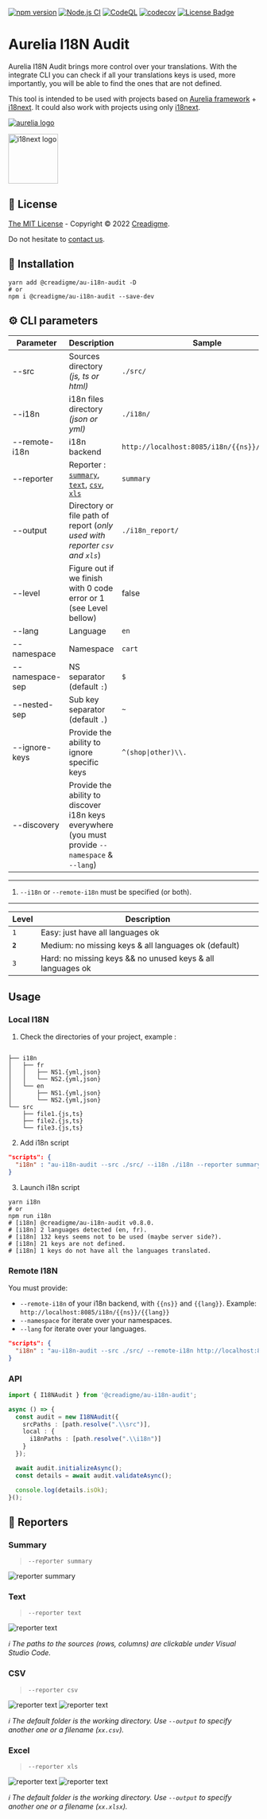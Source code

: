 [![npm version](https://img.shields.io/npm/v/@creadigme/au-i18n-audit.svg)](https://www.npmjs.com/package/@creadigme/au-i18n-audit)
[![Node.js CI](https://github.com/creadigme/aurelia-i18n-audit/actions/workflows/ci.yml/badge.svg?branch=main)](https://github.com/creadigme/aurelia-i18n-audit/actions/workflows/ci.yml)
[![CodeQL](https://github.com/creadigme/aurelia-i18n-audit/actions/workflows/codeql-analysis.yml/badge.svg)](https://github.com/creadigme/aurelia-docgen/actions/workflows/codeql-analysis.yml)
[![codecov](https://codecov.io/gh/creadigme/aurelia-i18n-audit/branch/master/graph/badge.svg?token=GXFW0MRHHJ)](https://codecov.io/gh/creadigme/aurelia-i18n-audit)
[![License Badge](https://img.shields.io/badge/License-MIT-blue.svg)](LICENSE)
<br />

# Aurelia I18N Audit

Aurelia I18N Audit brings more control over your translations. With the integrate CLI you can check if all your translations keys is used, more importantly, you will be able to find the ones that are not defined.

This tool is intended to be used with projects based on [Aurelia framework](https://aurelia.io/) + [i18next](https://www.i18next.com/). It could also work with projects using only  [i18next](https://www.i18next.com/).

[![aurelia logo](https://aurelia.io/styles/images/logo.svg "Aurelia")](https://aurelia.io/)

<a href="https://www.i18next.com/" target="_blank"><img src="https://gblobscdn.gitbook.com/spaces%2F-L9iS6Wm2hynS5H9Gj7j%2Favatar.png?alt=media" alt="i18next logo" height="100"/></a>

## 📝 License

[The MIT License](LICENSE) - Copyright © 2022 [Creadigme](https://www.creadigme.net).

Do not hesitate to [contact us](https://creadigme.net/contact/).

## 💾 Installation

```shell
yarn add @creadigme/au-i18n-audit -D
# or
npm i @creadigme/au-i18n-audit --save-dev
```

## ⚙ CLI parameters
  
| Parameter | Description | Sample | Mandatory | Multiple
|---|---|---|---|---|
| --src | Sources directory *(js, ts or html)* | `./src/` | true | true
| --i18n | i18n files directory *(json or yml)* | `./i18n/` | false<sup>1</sup> | true
| --remote-i18n | i18n backend | `http://localhost:8085/i18n/{{ns}}/{{lang}}` | false<sup>1</sup> | true
| --reporter | Reporter : [`summary`](#summary), [`text`](#text), [`csv`](#csv), [`xls`](#excel) | `summary` | false | true
| --output | Directory or file path of report (*only used with reporter `csv` and  `xls`*) | `./i18n_report/` | false | false
| --level | Figure out if we finish with 0 code error or 1 (see Level bellow) | false | false
| --lang | Language | `en` | false | true
| --namespace | Namespace | `cart` | false | true
| --namespace-sep | NS separator (default `:`) | `$` | false | false
| --nested-sep | Sub key separator (default `.`) | `~` | false | false
| --ignore-keys | Provide the ability to ignore specific keys | `^(shop\|other)\\.` | false | false
| --discovery | Provide the ability to discover i18n keys everywhere (you must provide `--namespace` & `--lang`) | | false | false

---

1. `--i18n` or `--remote-i18n` must be specified (or both).

---

| Level | Description 
|---|---|
| `1` | Easy: just have all languages ok
| **`2`** | Medium: no missing keys & all languages ok (default)
| `3` | Hard: no missing keys && no unused keys & all languages ok

## Usage

### Local I18N

1. Check the directories of your project, example :

```shell

├── i18n
│   ├── fr
│   │   ├── NS1.{yml,json}
│   │   └── NS2.{yml,json}
│   └── en
│       ├── NS1.{yml,json}
│       └── NS2.{yml,json}
└── src
    ├── file1.{js,ts}
    ├── file2.{js,ts}
    └── file3.{js,ts}

```

2. Add i18n script

```json
"scripts": {
  "i18n" : "au-i18n-audit --src ./src/ --i18n ./i18n --reporter summary"
}
```

3. Launch i18n script

```shell
yarn i18n
# or
npm run i18n
# [i18n] @creadigme/au-i18n-audit v0.8.0.
# [i18n] 2 languages detected (en, fr).
# [i18n] 132 keys seems not to be used (maybe server side?).
# [i18n] 21 keys are not defined.
# [i18n] 1 keys do not have all the languages translated.
```

### Remote I18N

You must provide:
- `--remote-i18n` of your i18n backend, with `{{ns}}` and `{{lang}}`.
Example: `http://localhost:8085/i18n/{{ns}}/{{lang}}`
- `--namespace` for iterate over your namespaces.
- `--lang` for iterate over your languages.



```json
"scripts": {
  "i18n" : "au-i18n-audit --src ./src/ --remote-i18n http://localhost:8085/i18n/{{ns}}/{{lang}} --namespace NS --lang en --lang fr --reporter summary"
}
```


### API

```typescript
import { I18NAudit } from '@creadigme/au-i18n-audit';

async () => {
  const audit = new I18NAudit({
    srcPaths : [path.resolve(".\\src")],
    local : {
      i18nPaths : [path.resolve(".\\i18n")]
    }
  });

  await audit.initializeAsync();
  const details = await audit.validateAsync();

  console.log(details.isOk);
}();
```

## 📝 Reporters

### Summary

> `--reporter summary`

![reporter summary](./static/audit-reporter-sumary.gif "--reporter summary")


### Text

> `--reporter text`

![reporter text](./static/audit-reporter-text.gif "--reporter text")

*:information_source: The paths to the sources (rows, columns) are clickable under Visual Studio Code.*

### CSV

> `--reporter csv`

![reporter text](./static/audit-reporter-csv-1.gif "--reporter text")
![reporter text](./static/audit-reporter-csv-2.gif "excel")

*:information_source: The default folder is the working directory. Use `--output` to specify another one or a filename  (`xx.csv`).*


### Excel

> `--reporter xls`

![reporter text](./static/audit-reporter-xls-1.gif "--reporter text")
![reporter text](./static/audit-reporter-xls-2.gif "excel")

*:information_source: The default folder is the working directory. Use `--output` to specify another one or a filename (`xx.xlsx`).*